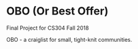 # OBO (Or Best Offer)
Final Project for CS304 Fall 2018

OBO - a craiglist for small, tight-knit communities.

